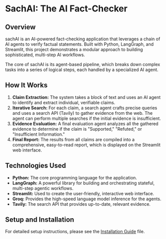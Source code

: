 # SachAI: The AI Fact-Checker

## Overview
sachAI is an AI-powered fact-checking application that leverages a chain of AI agents to verify factual statements. Built with Python, LangGraph, and Streamlit, this project demonstrates a modular approach to building sophisticated, multi-step AI workflows.

The core of sachAI is its agent-based pipeline, which breaks down complex tasks into a series of logical steps, each handled by a specialized AI agent.

## How It Works
1.  **Claim Extraction:** The system takes a block of text and uses an AI agent to identify and extract individual, verifiable claims.
2.  **Iterative Search:** For each claim, a search agent crafts precise queries and uses a search API (Tavily) to gather evidence from the web. The agent can perform multiple searches if the initial evidence is insufficient.
3.  **Evidence Evaluation:** A final evaluation agent analyzes all the gathered evidence to determine if the claim is "Supported," "Refuted," or "Insufficient Information."
4.  **Final Report:** The results from all claims are compiled into a comprehensive, easy-to-read report, which is displayed on the Streamlit web interface.

## Technologies Used
* **Python:** The core programming language for the application.
* **LangGraph:** A powerful library for building and orchestrating stateful, multi-step agentic workflows.
* **Streamlit:** Used to create the user-friendly, interactive web interface.
* **Groq:** Provides the high-speed language model inference for the agents.
* **Tavily:** The search API that provides up-to-date, relevant evidence.

## Setup and Installation
For detailed setup instructions, please see the [Installation Guide](INSTALLATION.md) file.


